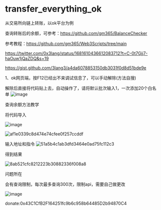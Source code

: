 # transfer_everything_ok
从交易所向链上转账，以ok平台为例

查询转账后的余额，可参考：https://github.com/gm365/BalanceChecker

参考教程：https://github.com/gm365/Web3Scripts/tree/main

https://twitter.com/0x3lang/status/1681610436612083712?t=C-0t7Gjj7-haOuw1jQaZDQ&s=19

https://gist.github.com/3lang3/a4da6078853150db3031f0d8d51bde9e

1、ok网页端，按F12已经出不来调试信息了，可以手动解除(方法自搜)

解除后直接将代码贴上去，自动操作了，请将默认批次输入1，一次添加20个白名单
![image](https://github.com/xyyz12/transfer_everything_ok/assets/91812763/59ba915d-121e-42d2-acdc-ff26be2f6fd4)

查询余额方法教学

将代码导入

![image](https://github.com/xyyz12/transfer_everything_ok/assets/91812763/6b76a2a7-6bf7-4dbe-9385-20a0767e99a4)

![af1e0339c8d474e74cfee0f257ccddf](https://github.com/xyyz12/transfer_everything_ok/assets/91812763/832973ea-be2c-4138-9c41-a76d17ae28bc)

输入地址和指令
![51a5b4c1ab3dfd3464e0ad75fc112c3](https://github.com/xyyz12/transfer_everything_ok/assets/91812763/5a4ddba5-b7c7-4f76-b800-b7fb51601a20)

得到结果

![8ab521cfc8212223b30882336f008a8](https://github.com/xyyz12/transfer_everything_ok/assets/91812763/64e3d819-00a8-4e7d-9701-85570fe62441)

问题所在

会有查询限制，每次最多查询300次，限制api，需要自己做更改

![image](https://github.com/xyyz12/transfer_everything_ok/assets/91812763/6afe5082-ff23-4867-abcb-510a0cfaec26)

donate:0x43C1CfB2F164251fc9b6c958b64485D2b94870C4
